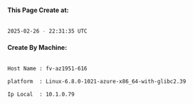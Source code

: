 
   
#### This Page Create at:

```bash

2025-02-26 - 22:31:35 UTC

```

#### Create By Machine:

```bash

Host Name : fv-az1951-616

platform  : Linux-6.8.0-1021-azure-x86_64-with-glibc2.39

Ip Local  : 10.1.0.79

```

